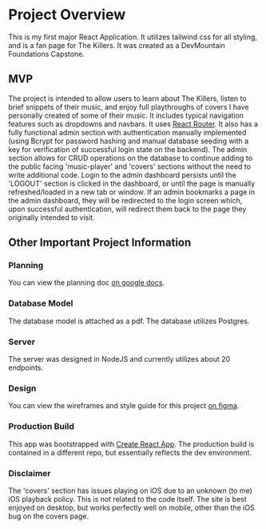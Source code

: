 # Project Overview

This is my first major React Application. It utilizes tailwind css for all styling, and is a fan page for The Killers. It was created as a DevMountain Foundations Capstone.

## MVP

The project is intended to allow users to learn about The Killers, listen to brief snippets of their music, and enjoy full playthroughs of covers I have personally created of some of their music. It includes typical navigation features such as dropdowns and navbars. It uses [React Router](https://reactrouter.com/docs/en/v6). It also has a fully functional admin section with authentication manually implemented (using Bcrypt for password hashing and manual database seeding with a key for verification of successful login state on the backend). The admin section allows for CRUD operations on the database to continue adding to the public facing 'music-player' and 'covers' sections without the need to write additional code. Login to the admin dashboard persists until the 'LOGOUT' section is clicked in the dashboard, or until the page is manually refreshed/loaded in a new tab or window. If an admin bookmarks a page in the admin dashboard, they will be redirected to the login screen which, upon successful authentication, will redirect them back to the page they originally intended to visit.

## Other Important Project Information

### Planning

You can view the planning doc [on google docs](https://docs.google.com/document/d/1Uqh2AuGL0GP4Rnbelph28px_zfgFIwO0tccHpdt-w3c/edit?usp=sharing).

### Database Model

The database model is attached as a pdf. The database utilizes Postgres.

### Server

The server was designed in NodeJS and currently utilizes about 20 endpoints.

### Design

You can view the wireframes and style guide for this project [on figma](https://www.figma.com/file/aAwkgiaTzavuDBbbRJcEaA/capstone-design?node-id=0%3A1).

### Production Build

This app was bootstrapped with [Create React App](https://github.com/facebook/create-react-app). The production build is contained in a different repo, but essentially reflects the dev environment.

### Disclaimer

The 'covers' section has issues playing on iOS due to an unknown (to me) iOS playback policy. This is not related to the code itself. The site is best enjoyed on desktop, but works perfectly well on mobile, other than the iOS bug on the covers page.